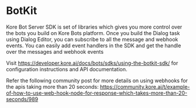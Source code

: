# BotKit

Kore Bot Server SDK is set of libraries which gives you more control over the bots you build on Kore Bots platform. Once you build the Dialog task using Dialog Editor, you can subscribe to all the message and webhook events. You can easily add event handlers in the SDK and get the handle over the messages and webhook events

Visit https://developer.kore.ai/docs/bots/sdks/using-the-botkit-sdk/  for configuration instructions and API documentation. 

Refer the following community post for more details on using webhooks for the apis taking more than 20 seconds:
https://community.kore.ai/t/example-of-how-to-use-web-hook-node-for-response-which-takes-more-than-20-seconds/989
